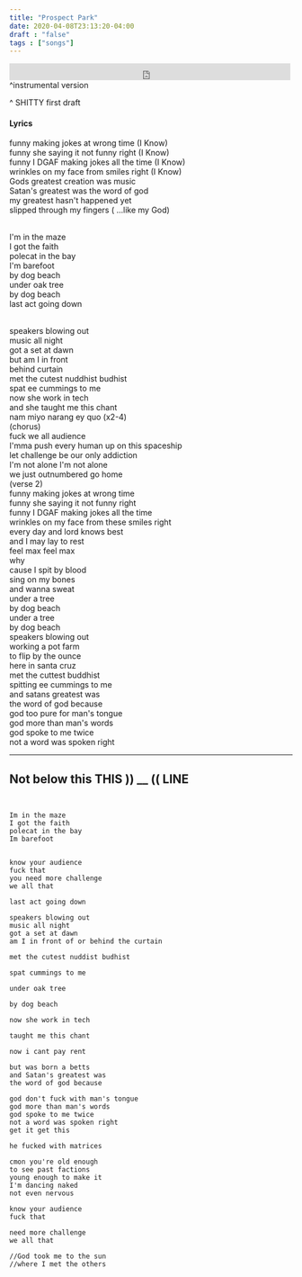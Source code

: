 ```yaml
---
title: "Prospect Park"
date: 2020-04-08T23:13:20-04:00
draft : "false"
tags : ["songs"]
---
```



<iframe src="https://archive.org/embed/pbd-singsong/Prospect+Park+v1.mp3" width="500" height="30" frameborder="0" webkitallowfullscreen="true" mozallowfullscreen="true" allowfullscreen></iframe> ^instrumental version

^ SHITTY first draft 

<!--more-->

#### Lyrics

funny making jokes at wrong time  (I Know)
<br>funny she saying it not funny right (I Know)
<br>funny I DGAF making jokes all the time (I Know)
<br>wrinkles on my face from smiles right (I Know)
<br>Gods greatest creation was music
<br>Satan's greatest was the word of god
<br>my greatest hasn't happened yet
<br>slipped through my fingers (  ...like my God)

<br>I'm in the maze
<br>I got the faith
<br>polecat in the bay
<br>I'm barefoot
<br>by dog beach
<br>under oak tree
<br>by dog beach
<br>last act going down

<br>speakers blowing out
<br>music all night
<br>got a set at dawn
<br>but am I in front
<br>behind curtain
<br>met the cutest nuddhist budhist
<br>spat ee cummings to me
<br>now she work in tech
<br>and she taught me this chant
<br>nam miyo narang ey quo  (x2-4)
<br>(chorus)
<br>fuck we all audience
<br>I'mma push every human up on this spaceship
<br>let challenge be our only addiction
<br>I'm not alone I'm not alone
<br>we just outnumbered go home
<br>(verse 2)
<br>funny making jokes at wrong time
<br>funny she saying it not funny right
<br>funny I DGAF making jokes all the time
<br>wrinkles on my face from these smiles right
<br>every day and lord knows best
<br>and I may lay to rest
<br>feel max feel max
<br>why
<br>cause I spit by blood
<br>sing on my bones
<br>and wanna sweat
<br>under a tree
<br>by dog beach
<br>under a tree
<br>by dog beach
<br>speakers blowing out
<br>working a pot farm
<br>to flip by the ounce
<br>here in santa cruz
<br>met the cuttest buddhist
<br>spitting ee cummings to me
<br>and satans greatest was
<br>the word of god because
<br>god too pure for man's tongue
<br>god more than man's words
<br>god spoke to me twice
<br>not a word was spoken right


___

## Not below this THIS )) __ (( LINE


```


```

```
Im in the maze
I got the faith
polecat in the bay
Im barefoot


know your audience
fuck that
you need more challenge
we all that

last act going down

speakers blowing out
music all night
got a set at dawn
am I in front of or behind the curtain

met the cutest nuddist budhist

spat cummings to me

under oak tree

by dog beach

now she work in tech

taught me this chant

now i cant pay rent

but was born a betts
and Satan's greatest was
the word of god because

god don't fuck with man's tongue
god more than man's words
god spoke to me twice
not a word was spoken right
get it get this

he fucked with matrices

cmon you're old enough
to see past factions
young enough to make it
I'm dancing naked
not even nervous

know your audience
fuck that

need more challenge
we all that

//God took me to the sun
//where I met the others
```

<!--
♩     Musical quarter note     &#9833;
♪     Musical eighth note      &#9834;
♫     Musical single bar note  &#9835;
♬     Musical double bar note  &#9836;
𝄪     Double sharp note                  &#119082;
𝄆     Musical Symbol Left Repeat Sign    &#x1D106;
𝄇     Musical Symbol Right Repeat Sign   &#x1D107;
𝄈     Musical Symbol Repeat Dots         &#x1D108;
𝄐     Musical Symbol Fermata             &#x1D110;
𝄑     Musical Symbol Fermata Below       &#x1D111;
𝄒     Musical Symbol Breath Mark         &#x1D112;
𝆒     Musical Symbol Crescendo           &#x1D192;
𝆓     Musical Symbol Decrescendo         &#x1D193;
𝄫     Double flat note                   &#119083;
𝄞     G clef     &#119070;
𝄢     F clef     &#119074;
𝄡     C clef     &#119073; -->

